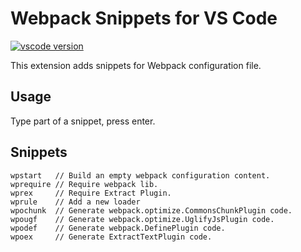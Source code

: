 # Webpack Snippets for VS Code

[![vscode version][vs-image]][vs-url]

This extension adds snippets for Webpack configuration file.

## Usage
Type part of a snippet, press enter.

## Snippets
```
wpstart   // Build an empty webpack configuration content.
wprequire // Require webpack lib.
wprex     // Require Extract Plugin.
wprule    // Add a new loader
wpochunk  // Generate webpack.optimize.CommonsChunkPlugin code.
wpougf    // Generate webpack.optimize.UglifyJsPlugin code.
wpodef    // Generate webpack.DefinePlugin code.
wpoex     // Generate ExtractTextPlugin code.
```


[vs-url]: https://marketplace.visualstudio.com/items?itemName=gogocrow.webpack-snippets
[vs-image]: https://vsmarketplacebadge.apphb.com/version/gogocrow.webpack-snippets.svg